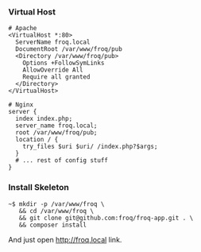 ### Virtual Host

```
# Apache
<VirtualHost *:80>
  ServerName froq.local
  DocumentRoot /var/www/froq/pub
  <Directory /var/www/froq/pub>
    Options +FollowSymLinks
    AllowOverride All
    Require all granted
  </Directory>
</VirtualHost>

# Nginx
server {
  index index.php;
  server_name froq.local;
  root /var/www/froq/pub;
  location / {
    try_files $uri $uri/ /index.php?$args;
  }
  # ... rest of config stuff
}
```

### Install Skeleton

```
~$ mkdir -p /var/www/froq \
   && cd /var/www/froq \
   && git clone git@github.com:froq/froq-app.git . \
   && composer install
```

And just open http://froq.local link.
